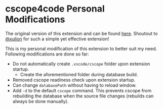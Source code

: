 # cscope4code Personal Modifications

The original version of this extension and can be found [here](https://github.com/xulion/scope4code). Shoutout to [@xulion](https://github.com/xulion) for such a simple yet effective extension!

This is my personal modification of this extension to better suit my need. Following modifications are done so far:

- Do not automatically create `.vscode/cscope` folder upon extension startup.
  - Create the aforementioned folder during database build.
- Removed cscope readiness check upon extension startup.
- Can change `databasePath` without having to reload window.
- Add `-d` to the default `cscope` command. This prevents cscope from rebuilding the database when the source file changes (rebuilds can always be done manually).

